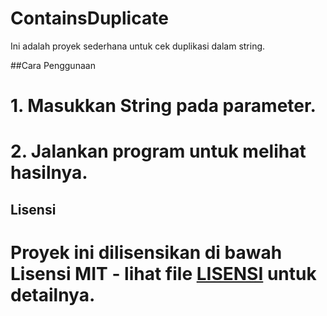 # ContainsDuplicate
 Ini adalah proyek sederhana untuk cek duplikasi dalam string.

##Cara Penggunaan
# 1. Masukkan String pada parameter.
# 2. Jalankan program untuk melihat hasilnya.

## Lisensi
# Proyek ini dilisensikan di bawah Lisensi MIT - lihat file [LISENSI](LISENSI) untuk detailnya.